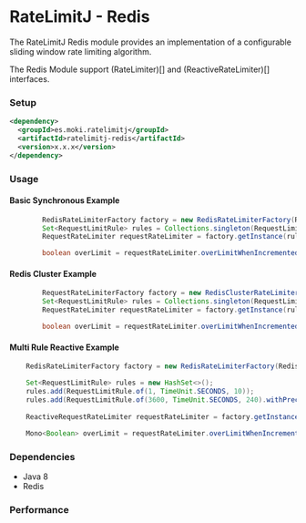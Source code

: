 RateLimitJ - Redis
==================

The RateLimitJ Redis module provides an implementation of a configurable sliding window rate limiting algorithm.

The Redis Module support (RateLimiter)[] and (ReactiveRateLimiter)[] interfaces.
 

### Setup

```xml
<dependency>
  <groupId>es.moki.ratelimitj</groupId>
  <artifactId>ratelimitj-redis</artifactId>
  <version>x.x.x</version>
</dependency>
```
 
### Usage

#### Basic Synchronous Example
```java
        RedisRateLimiterFactory factory = new RedisRateLimiterFactory(RedisClient.create("redis://localhost"));
        Set<RequestLimitRule> rules = Collections.singleton(RequestLimitRule.of(1, TimeUnit.MINUTES, 50)); // 50 request per minute, per key
        RequestRateLimiter requestRateLimiter = factory.getInstance(rules);

        boolean overLimit = requestRateLimiter.overLimitWhenIncremented("ip:127.0.0.2");
```

#### Redis Cluster Example
```java
        RequestRateLimiterFactory factory = new RedisClusterRateLimiterFactory(RedisClusterClient.create("redis://localhost"));
        Set<RequestLimitRule> rules = Collections.singleton(RequestLimitRule.of(1, TimeUnit.MINUTES, 50)); // 50 request per minute, per key
        RequestRateLimiter requestRateLimiter = factory.getInstance(rules);

        boolean overLimit = requestRateLimiter.overLimitWhenIncremented("ip:127.0.0.2");
```

#### Multi Rule Reactive Example
```java
    RedisRateLimiterFactory factory = new RedisRateLimiterFactory(RedisClient.create("redis://localhost"));;

    Set<RequestLimitRule> rules = new HashSet<>();
    rules.add(RequestLimitRule.of(1, TimeUnit.SECONDS, 10));
    rules.add(RequestLimitRule.of(3600, TimeUnit.SECONDS, 240).withPrecision(60));
    
    ReactiveRequestRateLimiter requestRateLimiter = factory.getInstance(rules);
        
    Mono<Boolean> overLimit = requestRateLimiter.overLimitWhenIncrementedReactive("ip:127.0.1.6");
```

### Dependencies

* Java 8
* Redis

### Performance 

